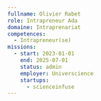 ```yaml
---
fullname: Olivier Rabet
role: Intrapreneur Ada
domaine: Intraprenariat
competences:
  - Intrapreneur(se)
missions:
  - start: 2023-01-01
    end: 2025-07-01
    status: admin
    employer: Universcience
    startups:
      - scienceinfuse
---
```

